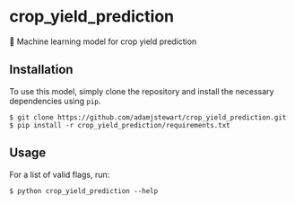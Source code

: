 # crop_yield_prediction
:corn: Machine learning model for crop yield prediction

## Installation

To use this model, simply clone the repository and install the necessary dependencies using `pip`.

```console
$ git clone https://github.com/adamjstewart/crop_yield_prediction.git
$ pip install -r crop_yield_prediction/requirements.txt
```

## Usage

For a list of valid flags, run:

```console
$ python crop_yield_prediction --help
```
